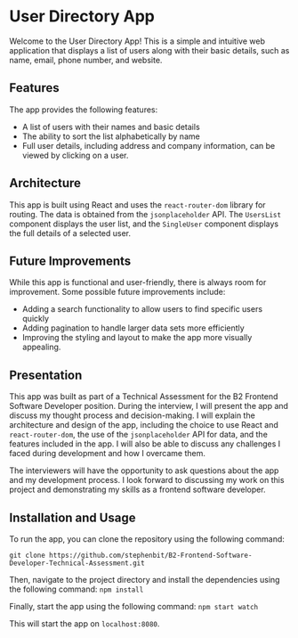 # User Directory App

Welcome to the User Directory App! This is a simple and intuitive web application that displays a list of users along with their basic details, such as name, email, phone number, and website.

## Features
The app provides the following features:
- A list of users with their names and basic details
- The ability to sort the list alphabetically by name
- Full user details, including address and company information, can be viewed by clicking on a user.

## Architecture
This app is built using React and uses the `react-router-dom` library for routing. The data is obtained from the `jsonplaceholder` API. The `UsersList` component displays the user list, and the `SingleUser` component displays the full details of a selected user.

## Future Improvements
While this app is functional and user-friendly, there is always room for improvement. Some possible future improvements include:
- Adding a search functionality to allow users to find specific users quickly
- Adding pagination to handle larger data sets more efficiently
- Improving the styling and layout to make the app more visually appealing.

## Presentation
This app was built as part of a Technical Assessment for the B2 Frontend Software Developer position. During the interview, I will present the app and discuss my thought process and decision-making. I will explain the architecture and design of the app, including the choice to use React and `react-router-dom`, the use of the `jsonplaceholder` API for data, and the features included in the app. I will also be able to discuss any challenges I faced during development and how I overcame them.

The interviewers will have the opportunity to ask questions about the app and my development process. I look forward to discussing my work on this project and demonstrating my skills as a frontend software developer.

## Installation and Usage
To run the app, you can clone the repository using the following command:

``git clone https://github.com/stephenbit/B2-Frontend-Software-Developer-Technical-Assessment.git``

Then, navigate to the project directory and install the dependencies using the following command:
``npm install``


Finally, start the app using the following command:
``npm start watch``

This will start the app on ``localhost:8080``.